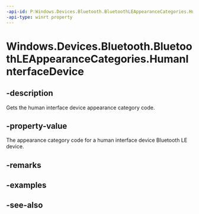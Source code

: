 ```yaml
---
-api-id: P:Windows.Devices.Bluetooth.BluetoothLEAppearanceCategories.HumanInterfaceDevice
-api-type: winrt property
---
```


<!-- Property syntax
public ushort HumanInterfaceDevice { get; }
-->

# Windows.Devices.Bluetooth.BluetoothLEAppearanceCategories.HumanInterfaceDevice

## -description
Gets the human interface device appearance category code.

## -property-value
The appearance category code for a human interface device Bluetooth LE device.

## -remarks

## -examples

## -see-also
